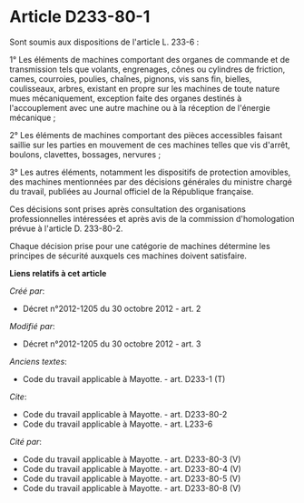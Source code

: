 # Article D233-80-1

Sont soumis aux dispositions de l'article L. 233-6 : 

1° Les éléments de machines comportant des organes de commande et de transmission tels que volants, engrenages, cônes ou
cylindres de friction, cames, courroies, poulies, chaînes, pignons, vis sans fin, bielles, coulisseaux, arbres, existant en
propre sur les machines de toute nature mues mécaniquement, exception faite des organes destinés à l'accouplement avec une
autre machine ou à la réception de l'énergie mécanique ; 

2° Les éléments de machines comportant des pièces accessibles faisant saillie sur les parties en mouvement de ces machines
telles que vis d'arrêt, boulons, clavettes, bossages, nervures ; 

3° Les autres éléments, notamment les dispositifs de protection amovibles, des machines mentionnées par des décisions
générales du ministre chargé du travail, publiées au Journal officiel de la République française. 

Ces décisions sont prises après consultation des organisations professionnelles intéressées et après avis de la commission
d'homologation prévue à l'article D. 233-80-2. 

Chaque décision prise pour une catégorie de machines détermine les principes de sécurité auxquels ces machines doivent
satisfaire.

**Liens relatifs à cet article**

_Créé par_:

  - Décret n°2012-1205 du 30 octobre 2012 - art. 2

_Modifié par_:

  - Décret n°2012-1205 du 30 octobre 2012 - art. 3

_Anciens textes_:

  - Code du travail applicable à Mayotte. - art. D233-1 (T)

_Cite_:

  - Code du travail applicable à Mayotte. - art. D233-80-2
  - Code du travail applicable à Mayotte. - art. L233-6

_Cité par_:

  - Code du travail applicable à Mayotte. - art. D233-80-3 (V)
  - Code du travail applicable à Mayotte. - art. D233-80-4 (V)
  - Code du travail applicable à Mayotte. - art. D233-80-5 (V)
  - Code du travail applicable à Mayotte. - art. D233-80-8 (V)
